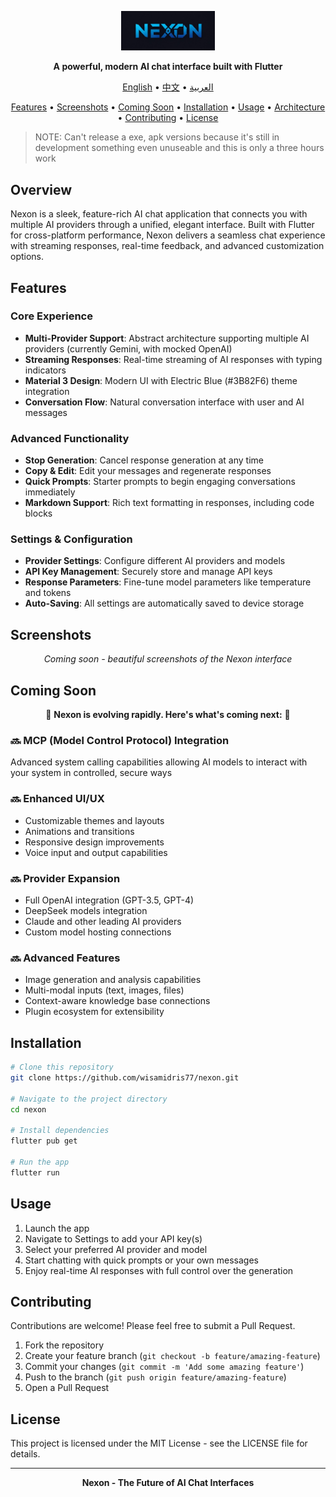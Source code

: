 <p align="center">
  <img src="assets/app_icon_logo.jpeg" alt="Nexon" width="150">
</p>

<p align="center">
  <b>A powerful, modern AI chat interface built with Flutter</b>
</p>

<p align="center">
  <a href="README.md">English</a> •
  <a href="README.zh.md">中文</a> •
  <a href="README.ar.md">العربية</a>
</p>

<p align="center">
  <a href="#features">Features</a> •
  <a href="#screenshots">Screenshots</a> •
  <a href="#coming-soon">Coming Soon</a> •
  <a href="#installation">Installation</a> •
  <a href="#usage">Usage</a> •
  <a href="#architecture">Architecture</a> •
  <a href="#contributing">Contributing</a> •
  <a href="#license">License</a>
</p>

> NOTE: Can't release a exe, apk versions because it's still in development something even unuseable and this is only a three hours work

## Overview

Nexon is a sleek, feature-rich AI chat application that connects you with multiple AI providers through a unified, elegant interface. Built with Flutter for cross-platform performance, Nexon delivers a seamless chat experience with streaming responses, real-time feedback, and advanced customization options.

## Features

### Core Experience
- **Multi-Provider Support**: Abstract architecture supporting multiple AI providers (currently Gemini, with mocked OpenAI)
- **Streaming Responses**: Real-time streaming of AI responses with typing indicators
- **Material 3 Design**: Modern UI with Electric Blue (#3B82F6) theme integration
- **Conversation Flow**: Natural conversation interface with user and AI messages

### Advanced Functionality
- **Stop Generation**: Cancel response generation at any time
- **Copy & Edit**: Edit your messages and regenerate responses
- **Quick Prompts**: Starter prompts to begin engaging conversations immediately
- **Markdown Support**: Rich text formatting in responses, including code blocks

### Settings & Configuration
- **Provider Settings**: Configure different AI providers and models
- **API Key Management**: Securely store and manage API keys
- **Response Parameters**: Fine-tune model parameters like temperature and tokens
- **Auto-Saving**: All settings are automatically saved to device storage

## Screenshots

<p align="center">
  <i>Coming soon - beautiful screenshots of the Nexon interface</i>
</p>

## Coming Soon

<p align="center">🚀 <b>Nexon is evolving rapidly. Here's what's coming next:</b> 🚀</p>

### 🔜 MCP (Model Control Protocol) Integration
Advanced system calling capabilities allowing AI models to interact with your system in controlled, secure ways

### 🔜 Enhanced UI/UX
- Customizable themes and layouts
- Animations and transitions
- Responsive design improvements
- Voice input and output capabilities

### 🔜 Provider Expansion
- Full OpenAI integration (GPT-3.5, GPT-4)
- DeepSeek models integration
- Claude and other leading AI providers
- Custom model hosting connections

### 🔜 Advanced Features
- Image generation and analysis capabilities
- Multi-modal inputs (text, images, files)
- Context-aware knowledge base connections
- Plugin ecosystem for extensibility


## Installation

```bash
# Clone this repository
git clone https://github.com/wisamidris77/nexon.git

# Navigate to the project directory
cd nexon

# Install dependencies
flutter pub get

# Run the app
flutter run
```

## Usage

1. Launch the app
2. Navigate to Settings to add your API key(s)
3. Select your preferred AI provider and model
4. Start chatting with quick prompts or your own messages
5. Enjoy real-time AI responses with full control over the generation


## Contributing

Contributions are welcome! Please feel free to submit a Pull Request.

1. Fork the repository
2. Create your feature branch (`git checkout -b feature/amazing-feature`)
3. Commit your changes (`git commit -m 'Add some amazing feature'`)
4. Push to the branch (`git push origin feature/amazing-feature`)
5. Open a Pull Request

## License

This project is licensed under the MIT License - see the LICENSE file for details.

---

<p align="center">
  <b>Nexon - The Future of AI Chat Interfaces</b>
</p>
